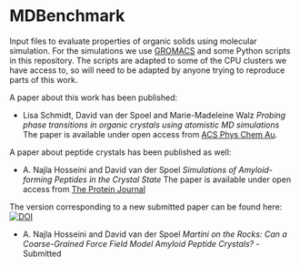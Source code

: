 # MDBenchmark
Input files to evaluate properties of organic solids using molecular simulation.
For the simulations we use [GROMACS](https://www.gromacs.org) and some Python scripts in this repository.
The scripts are adapted to some of the CPU clusters we have access to, so will need to be adapted
by anyone trying to reproduce parts of this work.

A paper about this work has been published:
+ Lisa Schmidt, David van der Spoel and Marie-Madeleine Walz *Probing phase transitions in organic crystals using atomistic MD simulations* The paper is available under open access from [ACS Phys Chem Au](https://doi.org/10.1021/acsphyschemau.2c00045).

A paper about peptide crystals has been published as well:
+ A. Najla Hosseini and David van der Spoel *Simulations of Amyloid-forming Peptides in the Crystal State* The paper is available under open access from [The Protein Journal](https://link.springer.com/article/10.1007/s10930-023-10119-3)

The version corresponding to a new submitted paper can be found here:
[![DOI](https://zenodo.org/badge/504899455.svg)](https://zenodo.org/badge/latestdoi/504899455)
+ A. Najla Hosseini and David van der Spoel *Martini on the Rocks: Can a Coarse-Grained Force Field Model Amyloid Peptide Crystals?*  - Submitted
